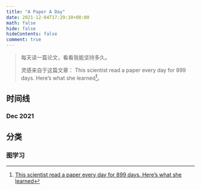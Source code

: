 ```yaml
---
title: "A Paper A Day"
date: 2021-12-04T17:29:10+08:00
math: false
hide: false
hideContents: false
comment: true
---
```


> 每天读一篇论文，看看我能坚持多久。
>
> 灵感来自于这篇文章： This scientist read a paper every day for 899 days. Here’s what she learned[^apad]。

## 时间线

### Dec 2021

## 分类

### 图学习



[^apad]: [This scientist read a paper every day for 899 days. Here’s what she learned](https://www.natureindex.com/news-blog/this-scientist-read-research-academic-paper-every-day-what-she-learned)
